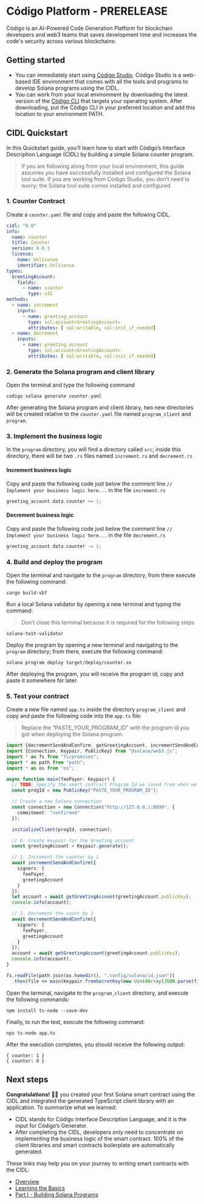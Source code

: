 # Código Platform - PRERELEASE

Código is an AI-Powered Code Generation Platform for blockchain developers and web3 teams that saves development time and increases the code's security across various blockchains.

## Getting started

- You can immediately start using [Código Studio](https://studio.codigo.ai). Código Studio is a web-based IDE environment that comes with all the tools and programs to develop Solana programs using the CIDL.
- You can work from your local environment by downloading the latest version of the [Código CLI](https://github.com/Codigo-io/prerelease/releases) that targets your operating system. After downloading, put the Código CLI in your preferred location and add this location to your environment PATH.

## CIDL Quickstart

In this Quickstart guide, you’ll learn how to start with Código’s Interface Description Language (CIDL) by building a simple Solana counter program.

> If you are following along from your local environment, this guide assumes you have successfully installed and configured the Solana tool suite. If you are working from Código Studio, you don’t need to worry; the Solana tool suite comes installed and configured.

### 1. Counter Contract
Create a `counter.yaml` file and copy and paste the following CIDL.

```yaml
cidl: "0.8"
info:
  name: counter
  title: Counter
  version: 0.0.1
  license:
    name: Unlicense
    identifier: Unlicense
types:
  GreetingAccount:
    fields:
      - name: counter
        type: u32
methods:
  - name: increment
    inputs:
      - name: greeting_account
        type: sol:account<GreetingAccount>
        attributes: [ sol:writable, sol:init_if_needed]
  - name: decrement
    inputs:
      - name: greeting_account
        type: sol:account<GreetingAccount>
        attributes: [ sol:writable, sol:init_if_needed]
```

### 2. Generate the Solana program and client library

Open the terminal and type the following command

```shell
codigo solana generate counter.yaml
```

After generating the Solana program and client library, two new directories will be created relative to the `counter.yaml` file named `program_client` and `program`.

### 3. Implement the business logic

In the `program` directory, you will find a directory called `src`; inside this directory, there will be two `.rs` files named `increment.rs` and `decrement.rs`

#### Increment business logic

Copy and paste the following code just below the comment line `// Implement your business logic here...` in the file `increment.rs`

```rust
greeting_account.data.counter += 1;
```

#### Decrement business logic

Copy and paste the following code just below the comment line `// Implement your business logic here...` in the file `decrement.rs`

```rust
greeting_account.data.counter -= 1;
```

### 4. Build and deploy the program

Open the terminal and navigate to the `program` directory, from there execute the following command:

```shell
cargo build-sbf
```

Run a local Solana validator by opening a new terminal and typing the command:

> Don’t close this terminal because it is required for the following steps

```shell
solana-test-validator
```

Deploy the program by opening a new terminal and navigating to the `program` directory; from there, execute the following command:

```shell
solana program deploy target/deploy/counter.so
```

After deploying the program, you will receive the program id; copy and paste it somewhere for later.

### 5. Test your contract

Create a new file named `app.ts` inside the directory `program_client` and copy and paste the following code into the `app.ts` file:

> Replace the “PASTE_YOUR_PROGRAM_ID” with the program id you got when deploying the Solana program.

```typescript
import {decrementSendAndConfirm, getGreetingAccount, incrementSendAndConfirm, initializeClient} from "./index";
import {Connection, Keypair, PublicKey} from "@solana/web3.js";
import * as fs from "fs/promises";
import * as path from "path";
import * as os from "os";

async function main(feePayer: Keypair) {
  // TODO: Specify the smart contract Program Id we saved from when we deploy the smart contract
  const progId = new PublicKey("PASTE_YOUR_PROGRAM_ID");

  // Create a new Solana connection
  const connection = new Connection("http://127.0.0.1:8899", {
    commitment: "confirmed"
  });

  initializeClient(progId, connection);

  // 0. Create keypair for the Greeting account
  const greetingAccount = Keypair.generate();

  // 1. Increment the counter by 1
  await incrementSendAndConfirm({
    signers: {
      feePayer,
      greetingAccount
    }
  });
  let account = await getGreetingAccount(greetingAccount.publicKey);
  console.info(account);

  // 2. Decrement the count by 1
  await decrementSendAndConfirm({
    signers: {
      feePayer,
      greetingAccount
    }
  });
  account = await getGreetingAccount(greetingAccount.publicKey);
  console.info(account);
}

fs.readFile(path.join(os.homedir(), ".config/solana/id.json"))
  .then(file => main(Keypair.fromSecretKey(new Uint8Array(JSON.parse(file.toString())))));
```

Open the terminal, navigate to the `program_client` directory, and execute the following commands:

```shell
npm install ts-node --save-dev
```

Finally, to run the test, execute the following command:

```shell
npx ts-node app.ts
```

After the execution completes, you should receive the following output:

```shell
{ counter: 1 }
{ counter: 0 }
```

## Next steps

**Congratulations!** 🎉👏 you created your first Solana smart contract using the CIDL and integrated the generated TypeScript client library with an application. To summarize what we learned:

- CIDL stands for Código Interface Description Language, and it is the input for Código’s Generator.
- After completing the CIDL, developers only need to concentrate on implementing the business logic of the smart contract. 100% of the client libraries and smart contracts boilerplate are automatically generated.

These links may help you on your journey to writing smart contracts with the CIDL:

- [Overview](https://docs.codigo.ai/)
- [Learning the Basics](https://docs.codigo.ai/c%C3%B3digo-interface-description-language/learning-the-basics)
- [Part I - Building Solana Programs](https://docs.codigo.ai/guides/part-1-building-solana-programs)
